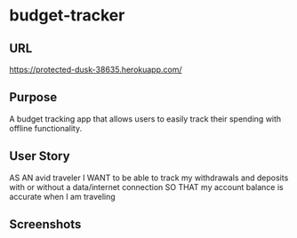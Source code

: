 # budget-tracker

## URL

https://protected-dusk-38635.herokuapp.com/

## Purpose

A budget tracking app that allows users to easily track their spending with offline functionality.

## User Story

AS AN avid traveler
I WANT to be able to track my withdrawals and deposits with or without a data/internet connection
SO THAT my account balance is accurate when I am traveling 

## Screenshots